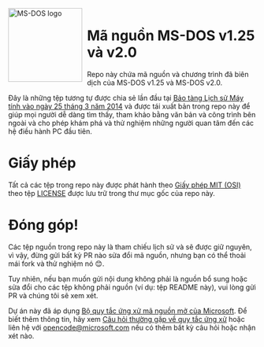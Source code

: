 <img width="150" height="150" align="left" style="float: left; margin: 0 10px 0 0;" alt="MS-DOS logo" src="https://github.com/Microsoft/MS-DOS/blob/master/msdos-logo.png">

# Mã nguồn MS-DOS v1.25 và v2.0
Repo này chứa mã nguồn và chương trình đã biên dịch của MS-DOS v1.25 và MS-DOS v2.0.

Đây là những tệp tương tự được chia sẻ lần đầu tại [Bảo tàng Lịch sử Máy tính vào ngày 25 tháng 3 năm 2014]( http://www.computerhistory.org/atchm/microsoft-ms-dos-early-source-code/) và được tái xuất bản trong repo này để giúp mọi người dễ dàng tìm thấy, tham khảo bằng văn bản và công trình bên ngoài và cho phép khám phá và thử nghiệm những người quan tâm đến các hệ điều hành PC đầu tiên.

# Giấy phép
Tất cả các tệp trong repo này được phát hành theo [Giấy phép MIT (OSI)]( https://en.wikipedia.org/wiki/MIT_License) theo tệp [LICENSE](https://github.com/Microsoft/MS-DOS/blob/master/LICENSE.md) được lưu trữ trong thư mục gốc của repo này.

# Đóng góp!
Các tệp nguồn trong repo này là tham chiếu lịch sử và sẽ được giữ nguyên, vì vậy, đừng gửi bất kỳ PR nào sửa đổi mã nguồn, nhưng bạn có thể thoải mái fork và thử nghiệm nó 😊.

Tuy nhiên, nếu bạn muốn gửi nội dung không phải là nguồn bổ sung hoặc sửa đổi cho các tệp không phải nguồn (ví dụ: tệp README này), vui lòng gửi PR và chúng tôi sẽ xem xét.

Dự án này đã áp dụng [Bộ quy tắc ứng xử mã nguồn mở của Microsoft](https://opensource.microsoft.com/codeofconduct/). Để biết thêm thông tin, hãy xem [Câu hỏi thường gặp về quy tắc ứng xử](https://opensource.microsoft.com/codeofconduct/faq/) hoặc liên hệ với [opencode@microsoft.com](mailto:opencode@microsoft.com) nếu có thêm bất kỳ câu hỏi hoặc nhận xét nào.
